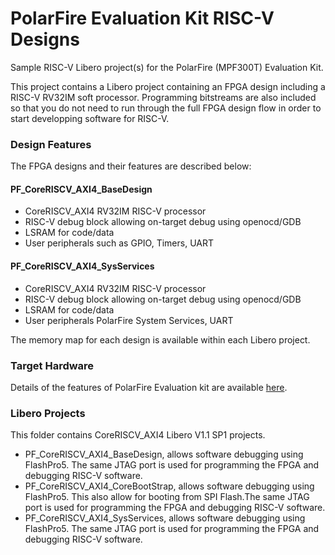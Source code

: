 # PolarFire Evaluation Kit RISC-V Designs
Sample RISC-V Libero project(s) for the PolarFire (MPF300T) Evaluation Kit.

This project contains a Libero project containing an FPGA design including a RISC-V RV32IM soft processor. Programming bitstreams are also included so that you do not need to run through the full FPGA design flow in order to start developping software for RISC-V.

### Design Features
The FPGA designs and their features are described below:

#### PF_CoreRISCV_AXI4_BaseDesign
* CoreRISCV_AXI4 RV32IM RISC-V processor
* RISC-V debug block allowing on-target debug using openocd/GDB
* LSRAM for code/data
* User peripherals such as GPIO, Timers, UART

#### PF_CoreRISCV_AXI4_SysServices
* CoreRISCV_AXI4 RV32IM RISC-V processor
* RISC-V debug block allowing on-target debug using openocd/GDB
* LSRAM for code/data
* User peripherals PolarFire System Services, UART

The memory map for each design is available within each Libero project.

### Target Hardware
Details of the features of PolarFire Evaluation kit are available [here](https://www.microsemi.com/products/fpga-soc/design-resources/dev-kits/polarfire/polarfire-eval-kit).

### Libero Projects
This folder contains CoreRISCV_AXI4 Libero V1.1 SP1 projects.

* PF_CoreRISCV_AXI4_BaseDesign, allows software debugging using FlashPro5. The same JTAG port is used for programming the FPGA and debugging RISC-V software.
* PF_CoreRISCV_AXI4_CoreBootStrap, allows software debugging using FlashPro5. This also allow for booting from SPI Flash.The same JTAG port is used for programming the FPGA and debugging RISC-V software.
* PF_CoreRISCV_AXI4_SysServices, allows software debugging using FlashPro5. The same JTAG port is used for programming the FPGA and debugging RISC-V software.


